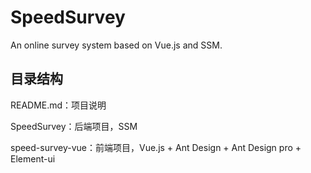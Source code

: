 # SpeedSurvey
An online survey system based on Vue.js and SSM.

## 目录结构

README.md：项目说明

SpeedSurvey：后端项目，SSM

speed-survey-vue：前端项目，Vue.js + Ant Design + Ant Design pro + Element-ui


